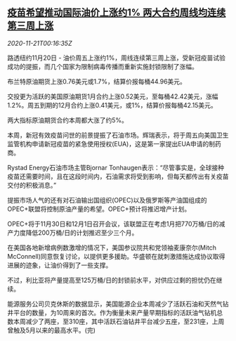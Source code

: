 <!--1605918195000-->
[疫苗希望推动国际油价上涨约1% 两大合约周线均连续第三周上涨](https://cn.reuters.com/article/global-oil-drv-1121-idCNKBS28100Q)
------

<div><i>2020-11-21T00:16:35Z</i></div><p>路透纽约11月20日 - 油价周五上涨约1%，周线连续第三周上涨，受新冠疫苗试验成功的提振，而几个国家为限制病毒传播而重新实施封锁限制了涨幅。</p><p>布兰特原油期货上涨0.76美元或1.7%，结算价报每桶44.96美元。</p><p>交投更为活跃的美国原油期货1月合约上涨0.52美元，至每桶42.42美元，涨幅1.2%。周五到期的12月合约上涨0.41美元，或1%，结算价报每桶42.15美元。</p><p>两大指标原油期货合约本周都大涨了约5%。</p><p>本周，新冠有效疫苗问世的前景提振了石油市场。辉瑞表示，将于周五向美国卫生监管机构申请新冠疫苗的紧急使用授权(EUA)，这是第一家提出EUA申请的制药商。</p><p>Rystad Energy石油市场主管Bjornar Tonhaugen表示：“尽管事实是，全球接种疫苗还需要时间，且在这段时间内，石油需求将受到影响，但每天都传出有关疫苗交付的积极消息。”</p><p>提振市场人气的还有对石油输出国组织(OPEC)以及俄罗斯等产油国组成的OPEC+联盟将控制原油产量的希望。OPEC+预计将推迟增产计划。</p><p>OPEC+将于11月30日和12月1日召开会议，该联盟正在考虑1月把770万桶/日的减产力度降低200万桶/日的计划推迟至少三个月。</p><p>在美国各地新增病例数激增的情况下，美国参议院共和党领袖麦康奈尔(Mitch McConnell)同意恢复讨论，以提供更多援助。华盛顿在就刺激措施达成协议取得进展的迹象，让油价得到了一些支撑。</p><p>不过，利比亚将产量提高至125万桶/日的封锁前水平，对供应过剩的担忧仍在继续。</p><p>能源服务公司贝克休斯的数据显示，美国能源企业本周减少了活跃石油和天然气钻井平台的数量，为10周来的首次。作为衡量未来产量早期指标的活跃油气钻机总数本周减少了两座，至310座，其中活跃石油钻井平台减少五座，至231座，上周曾触及5月以来的最高水平。(完) </p>
